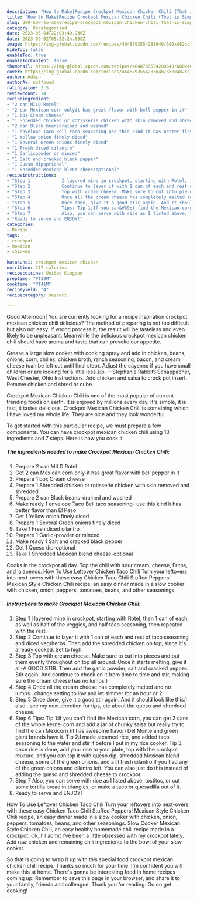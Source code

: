 ```yaml
---
description: "How to Make|Recipe Crockpot Mexican Chicken Chili {That is Simple"
title: "How to Make|Recipe Crockpot Mexican Chicken Chili {That is Simple"
slug: 389-how-to-makerecipe-crockpot-mexican-chicken-chili-that-is-simple
category: Uncategorized
date: 2023-06-04T22:03:49.936Z
date: 2023-09-02T05:52:24.088Z
image: https://img-global.cpcdn.com/recipes/4648793554288640/680x482cq70/crockpot-mexican-chicken-chili-recipe-main-photo.jpg
hideToc: false
enableToc: true
enableTocContent: false
thumbnail: https://img-global.cpcdn.com/recipes/4648793554288640/680x482cq70/crockpot-mexican-chicken-chili-recipe-main-photo.jpg
cover: https://img-global.cpcdn.com/recipes/4648793554288640/680x482cq70/crockpot-mexican-chicken-chili-recipe-main-photo.jpg
author: Admin
authorAv: notfound
ratingvalue: 3.5
reviewcount: 14
recipeingredient:
- "2 can MILD Rotel"
- "2 can Mexican corn onlyit has great flavor with bell pepper in it"
- "1 box Cream cheese"
- "1 Shredded chicken or rotisserie chicken with skin removed and shredded"
- "2 can Black beansdrained and washed"
- "1 envelope Taco Bell taco seasoning use this kind it has better flavor than El Paso"
- "1 Yellow onion finely diced"
- "1 Several Green onions finely diced"
- "1 Fresh diced cilantro"
- "1 Garlicpowder or minced"
- "1 Salt and cracked black pepper"
- "1 Queso dipoptional"
- "1 Shredded Mexican blend cheeseoptional"
recipeinstructions:
- "Step 1            I layered mine in crockpot, starting with Rotel, then 1 can of each, as well as half of the veggies, and half taco seasoning, then repeated with the rest."
- "Step 2            Continue to layer it with 1 can of each and rest of taco seasoning and diced veg/herbs. Then add the shredded chicken on top, since it&#39;s already cooked. Set to high."
- "Step 3            Top with cream cheese. Make sure to cut into pieces and put them evenly throughout on top all around. Once it starts melting, give it all-A GOOD STIR. Then add the garlic powder, salt and cracked pepper. Stir again. And continue to check on it from time to time and stir, making sure the cream cheese has no lumps:)"
- "Step 4            Once all the cream cheese has completely melted and no lumps...change setting to low and let simmer for an hour or 2"
- "Step 5            Once done, give it a good stir again. And it should look like this:) also...see my next direction for tips, etc about the queso and shredded cheese."
- "Step 6            Tips: Tip 1:If you can&#39;t find the Mexican corn, you can get 2 cans of the whole kernel  corn and add a jar of chunky salsa but really try to find the can Mexicorn (it has awesome flavor) Del Monte and green giant brands have it. Tip 2:I made steamed rice, and added taco seasoning to the water and stir it before I put in my rice cooker. Tip 3: once rice is done, add your rice to your plate, top with the crockpot mixture, and you can top it with queso dip, shredded Mexican blend cheese, some of the green onions, and a lil fresh cilantro if you had any of the green onions and cilantro left. You can also just do this instead of adding the queso and shredded cheese to crockpot."
- "Step 7            Also, you can serve with rice as I listed above, tostitos, or cut some tortilla bread in triangles, or make a taco or quesadilla out of it."
- "Ready to serve and ENJOY!"
categories:
- Recipe
tags:
- crockpot
- mexican
- chicken

katakunci: crockpot mexican chicken 
nutrition: 217 calories
recipecuisine: United Kingdom
preptime: "PT30M"
cooktime: "PT41M"
recipeyield: "4"
recipecategory: Dessert

---
```



Good Afternoon| You are currently looking for a recipe inspiration crockpot mexican chicken chili delicious? The method of preparing is not too difficult but also not easy. If wrong process it, the result will be tasteless and even likely to be unpleasant. Meanwhile the delicious crockpot mexican chicken chili should have aroma and taste that can provoke our appetite.





Grease a large slow cooker with cooking spray and add in chicken, beans, onions, corn, chilies, chicken broth, ranch seasoning, bacon, and cream cheese (can be left out until final step). Adjust the cayenne if you have small children or are looking for a little less zip. —Stephanie Rabbitt-Schappacher, West Chester, Ohio Instructions. Add chicken and salsa to crock pot insert. Remove chicken and shred or cube.

Crockpot Mexican Chicken Chili is one of the most popular of current trending foods on earth. It is enjoyed by millions every day. It's simple, it is fast, it tastes delicious. Crockpot Mexican Chicken Chili is something which I have loved my whole life. They are nice and they look wonderful.


To get started with this particular recipe, we must prepare a few components. You can have crockpot mexican chicken chili using 13 ingredients and 7 steps. Here is how you cook it.

<!--inarticleads1-->

##### The ingredients needed to make Crockpot Mexican Chicken Chili:

1. Prepare 2 can MILD Rotel
1. Get 2 can Mexican corn only-it has great flavor with bell pepper in it
1. Prepare 1 box Cream cheese
1. Prepare 1 Shredded chicken or rotisserie chicken with skin removed and shredded
1. Prepare 2 can Black beans-drained and washed
1. Make ready 1 envelope Taco Bell taco seasoning- use this kind it has better flavor than El Paso
1. Get 1 Yellow onion finely diced
1. Prepare 1 Several Green onions finely diced
1. Take 1 Fresh diced cilantro
1. Prepare 1 Garlic-powder or minced
1. Make ready 1 Salt and cracked black pepper
1. Get 1 Queso dip-optional
1. Take 1 Shredded Mexican blend cheese-optional


Cooks in the crockpot all day. Top the chili with sour cream, cheese, Fritos, and jalapenos. How To Use Leftover Chicken Taco Chili Turn your leftovers into next-overs with these easy Chicken Taco Chili Stuffed Peppers! Mexican Style Chicken Chili recipe, an easy dinner made in a slow cooker with chicken, onion, peppers, tomatoes, beans, and other seasonings. 

<!--inarticleads2-->

##### Instructions to make Crockpot Mexican Chicken Chili:

1. Step 1            I layered mine in crockpot, starting with Rotel, then 1 can of each, as well as half of the veggies, and half taco seasoning, then repeated with the rest.
1. Step 2            Continue to layer it with 1 can of each and rest of taco seasoning and diced veg/herbs. Then add the shredded chicken on top, since it&#39;s already cooked. Set to high.
1. Step 3            Top with cream cheese. Make sure to cut into pieces and put them evenly throughout on top all around. Once it starts melting, give it all-A GOOD STIR. Then add the garlic powder, salt and cracked pepper. Stir again. And continue to check on it from time to time and stir, making sure the cream cheese has no lumps:)
1. Step 4            Once all the cream cheese has completely melted and no lumps...change setting to low and let simmer for an hour or 2
1. Step 5            Once done, give it a good stir again. And it should look like this:) also...see my next direction for tips, etc about the queso and shredded cheese.
1. Step 6            Tips: Tip 1:If you can&#39;t find the Mexican corn, you can get 2 cans of the whole kernel  corn and add a jar of chunky salsa but really try to find the can Mexicorn (it has awesome flavor) Del Monte and green giant brands have it. Tip 2:I made steamed rice, and added taco seasoning to the water and stir it before I put in my rice cooker. Tip 3: once rice is done, add your rice to your plate, top with the crockpot mixture, and you can top it with queso dip, shredded Mexican blend cheese, some of the green onions, and a lil fresh cilantro if you had any of the green onions and cilantro left. You can also just do this instead of adding the queso and shredded cheese to crockpot.
1. Step 7            Also, you can serve with rice as I listed above, tostitos, or cut some tortilla bread in triangles, or make a taco or quesadilla out of it.
1. Ready to serve and ENJOY!

How To Use Leftover Chicken Taco Chili Turn your leftovers into next-overs with these easy Chicken Taco Chili Stuffed Peppers! Mexican Style Chicken Chili recipe, an easy dinner made in a slow cooker with chicken, onion, peppers, tomatoes, beans, and other seasonings. Slow Cooker Mexican Style Chicken Chili, an easy healthy homemade chili recipe made in a crockpot. Ok, I&#39;ll admit I&#39;ve been a little obsessed with my crockpot lately. Add raw chicken and remaining chili ingredients to the bowl of your slow cooker. 

So that is going to wrap it up with this special food crockpot mexican chicken chili recipe. Thanks so much for your time. I'm confident you will make this at home. There's gonna be interesting food in home recipes coming up. Remember to save this page in your browser, and share it to your family, friends and colleague. Thank you for reading. Go on get cooking!
